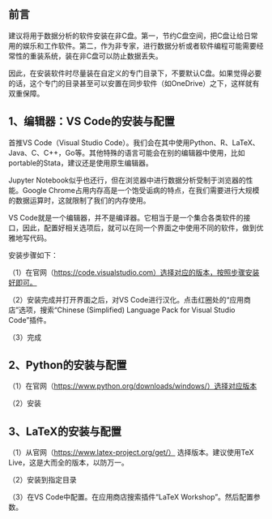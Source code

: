 

## 前言

建议将用于数据分析的软件安装在非C盘。第一，节约C盘空间，把C盘让给日常用的娱乐和工作软件。第二，作为非专家，进行数据分析或者软件编程可能需要经常性的重装系统，装在非C盘可以防止数据丢失。

因此，在安装软件时尽量装在自定义的专门目录下，不要默认C盘。如果觉得必要的话，这个专门的目录甚至可以安置在同步软件（如OneDrive）之下，这样就有双重保障。

## 1、编辑器：VS Code的安装与配置

首推VS Code（Visual Studio Code）。我们会在其中使用Python、R、LaTeX、Java、C、C++，Go等。其他特殊的语言可能会在别的编辑器中使用，比如portable的Stata，建议还是使用原生编辑器。

Jupyter Notebook似乎也还行，但在浏览器中进行数据分析受制于浏览器的性能。Google Chrome占用内存高是一个饱受诟病的特点，在我们需要进行大规模的数据运算时，这就限制了我们的内存使用。

VS Code就是一个编辑器，并不是编译器。它相当于是一个集合各类软件的接口，因此，配置好相关选项后，就可以在同一个界面之中使用不同的软件，做到优雅地写代码。

安装步骤如下：

（1）在官网（https://code.visualstudio.com）选择对应的版本，按照步骤安装好即可。

（2）安装完成并打开界面之后，对VS Code进行汉化。点击红圈处的“应用商店”选项，搜索“Chinese (Simplified) Language Pack for Visual Studio Code”插件。


（3）完成

## 2、Python的安装与配置
（1）在官网（https://www.python.org/downloads/windows/）选择对应版本

（2）安装

## 3、LaTeX的安装与配置
（1）从官网（https://www.latex-project.org/get/） 选择版本。建议使用TeX Live，这是大而全的版本，以防万一。

（2）安装到指定目录

（3）在VS Code中配置。在应用商店搜索插件“LaTeX Workshop”。然后配置参数。
